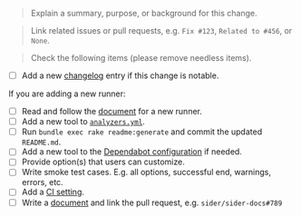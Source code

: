 > Explain a summary, purpose, or background for this change.

> Link related issues or pull requests, e.g. `Fix #123`, `Related to #456`, or `None`.

> Check the following items (please remove needless items).

- [ ] Add a new [changelog](https://github.com/sider/runners/blob/master/CHANGELOG.md) entry if this change is notable.

If you are adding a new runner:

- [ ] Read and follow the [document](https://github.com/sider/runners/blob/master/docs/how-to-write-a-new-runner.md) for a new runner.
- [ ] Add a new tool to [`analyzers.yml`](https://github.com/sider/runners/blob/master/analyzers.yml).
- [ ] Run `bundle exec rake readme:generate` and commit the updated `README.md`.
- [ ] Add a new tool to the [Dependabot configuration](https://github.com/sider/runners/blob/master/.github/dependabot.yml) if needed.
- [ ] Provide option(s) that users can customize.
- [ ] Write smoke test cases. E.g. all options, successful end, warnings, errors, etc.
- [ ] Add a [CI setting](https://github.com/sider/runners/blob/master/.github/workflows/build.yml).
- [ ] Write a [document](https://github.com/sider/sider-docs) and link the pull request, e.g. `sider/sider-docs#789`
